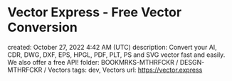 # Vector Express - Free Vector Conversion

created: October 27, 2022 4:42 AM (UTC)
description: Convert your AI, CDR, DWG, DXF, EPS, HPGL, PDF, PLT, PS and SVG vector fast and easily. We also offer a free API!
folder: BOOKMRKS-MTHRFCKR / DESGN-MTHRFCKR / Vectors
tags: dev, Vectors
url: https://vector.express